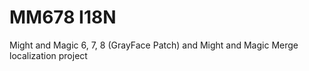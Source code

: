 # MM678 I18N
Might and Magic 6, 7, 8 (GrayFace Patch) and Might and Magic Merge localization project